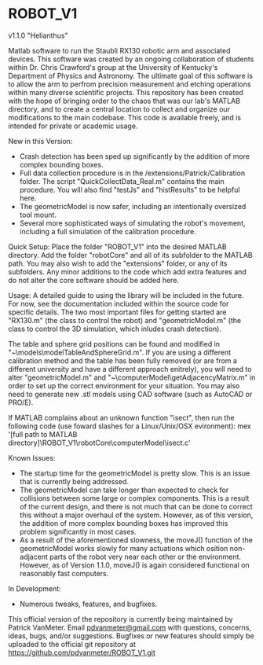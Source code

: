 ROBOT_V1
========
v1.1.0 "Helianthus"

Matlab software to run the Staubli RX130 robotic arm and associated devices. This software was created by an ongoing collaboration of students within Dr. Chris Crawford's group at the University of Kentucky's Department of Physics and Astronomy. The ultimate goal of this software is to allow the arm to perfrom precision measurement and etching operations within many diverse scientific projects. This repository has been created with the hope of bringing order to the chaos that was our lab's MATLAB directory, and to create a central location to collect and organize our modifications to the main codebase. This code is available freely, and is intended for private or academic usage.


New in this Version:
- Crash detection has been sped up significantly by the addition of more complex bounding boxes.
- Full data collection procedure is in the /extensions/Patrick/Calibration folder. The script "QuickCollectData_Real.m" contains the main procedure. You will also find "testJs" and "histResults" to be helpful here.
- The geometricModel is now safer, including an intentionally oversized tool mount.
- Several more sophisticated ways of simulating the robot's movement, including a full simulation of the calibration procedure.


Quick Setup:
Place the folder "ROBOT_V1" into the desired MATLAB directory. Add the folder "robotCore" and all of its subfolder to the MATLAB path. You may also wish to add the "extensions" folder, or any of its subfolders. Any minor additions to the code which add extra features and do not alter the core software should be added here.


Usage:
A detailed guide to using the library will be included in the future. For now, see the documentation included within the source code for specific details. The two most important files for getting started are "RX130.m" (the class to control the robot) and "geometricModel.m" (the class to control the 3D simulation, which inludes crash detection).

The table and sphere grid positions can be found and modified in "~\models\modelTableAndSphereGrid.m". If you are using a different calibration method and the table has been fully removed (or are from a different university and have a different approach enitrely), you will need to alter "geometricModel.m" and "~\computerModel\getAdjacencyMatrix.m" in order to set up the correct environment for your situation. You may also need to generate new .stl models using CAD software (such as AutoCAD or PRO/E).

If MATLAB complains about an unknown function "isect", then run the following code (use foward slashes for a Linux/Unix/OSX evironment):
mex '[full path to MATLAB directory]\ROBOT_V1\robotCore\computerModel\isect.c'


Known Issues:
- The startup time for the geometricModel is pretty slow. This is an issue that is currently being addressed.
- The geometricModel can take longer than expected to check for collisions between some large or complex components. This is a result of the current design, and there is not much that can be done to correct this without a major overhaul of the system. However, as of this version, the addition of more complex bounding boxes has improved this problem significantly in most cases.
- As a result of the aforementioned slowness, the moveJ() function of the geometricModel works slowly for many actuations which osition non-adjacent parts of the robot very near each other or the environment. However, as of Version 1.1.0, moveJ() is again considered functional on reasonably fast computers.


In Development:
- Numerous tweaks, features, and bugfixes.


This official version of the repository is currently being maintained by Patrick VanMeter. Email pdvanmeter@gmail.com with questions, concerns, ideas, bugs, and/or suggestions. Bugfixes or new features should simply be uploaded to the official git repository at https://github.com/pdvanmeter/ROBOT_V1.git
